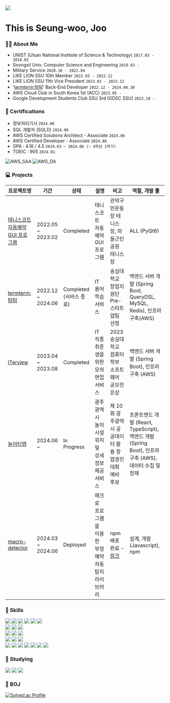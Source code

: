 <img src="https://capsule-render.vercel.app/api?type=waving&color=auto&height=300&section=header&text=Seung%2Dwoo%20Joo%27%s%20Github&fontSize=60&animation=fadeIn&fontAlignY=38&desc=Thank%20you%20for%20visiting!&descAlignY=54&descAlign=70">    

# This is Seung-woo, Joo

### 🧑‍💼 About Me
- UNIST (Ulsan National Institute of Science & Technology) `2017.03 - 2018.02`
- Soongsil Univ. Computer Science and Engineering `2019.03 - `
- Military Service `2020.10 - 2022.04`
- LIKE LION SSU 10th Member `2022.03 - 2022.12`
- LIKE LION SSU 11th Vice President `2023.01 - 2023.12`
- '<a href="https://www.termterm.site">termterm:텀텀</a>' Back-End Developer `2022.12 - 2024.06.30`
- AWS Cloud Club in South Korea 1st (ACC) `2023.05 - `
- Google Development Students Club SSU 3rd (GDSC SSU) `2023.10 - `


### 🪪 Certifications
- 정보처리기사 `2024.06`
- SQL 개발자 (SQLD) `2024.06`
- AWS Certified Solutions Architect - Associate `2024.06`
- AWS Certified Developer - Associate `2024.06`
- GPA : 4.16 / 4.5 `2019.03 ~ 2024.06 (~ 4학년 1학기)`
- TOEIC : 905 `2024.01`

![AWS_SAA](https://images.credly.com/size/110x110/images/0e284c3f-5164-4b21-8660-0d84737941bc/image.png)
![AWS_DA](https://images.credly.com/size/110x110/images/b9feab85-1a43-4f6c-99a5-631b88d5461b/image.png)


### 💻 Projects
| 프로젝트명                                                                              | 기간             | 상태                | 설명                              | 비고                                                             | 역할, 개발 툴                                                                      |
|------------------------------------------------------------------------------------|----------------|-------------------|---------------------------------|----------------------------------------------------------------|-------------------------------------------------------------------------------|
| [테니스코트 자동예약 GUI 프로그램](https://github.com/thisIsJooS/tennis-court-auto-reservation) | 2022.05 ~ 2023.02 | Completed | 테니스코트 자동예약 GUI 프로그램             | 관악구민운동장 테니스장, 마들근린공원 테니스장                                      | ALL (PyQt6)                                                                   |
| [termterm:텀텀](https://github.com/MZ-OFFISSU/termterm-BE-v2)                        | 2022.12 ~ 2024.06 | Completed (서비스 종료) | IT 용어 학습 서비스                    | 숭실대학교 창업지원단 Pre-스타트업팀 선정                                       | 백엔드 서버 개발 (Spring Boot, QueryDSL, MySQL, Redis), 인프라 구축(AWS)                  |
| [ITerview](https://github.com/BLACKPINK-SLJY)                                      | 2023.04 ~ 2023.08 | Completed         | IT 직종 취준생을 위한 모의면접 서비스          | 2023 숭실대학교 컴퓨터학부 소프트웨어 공모전 은상                                  | 백엔드 서버 개발 (Spring Boot), 인프라 구축 (AWS)                                         |
| [놀이터맵](https://gj.noritermap.com)                                                  | 2024.06 ~      | In Progress       | 광주광역시 놀이시설 위치 및 상세 정보 제공 서비스    | 제 10회 광주광역시 공공데이터 활용 창업경진대회 예비 후보                              | 프론트엔드 개발 (React, TypeScript), 백엔드 개발 (Spring Boot), 인프라 구축 (AWS), 데이터 수집 및 정제 |
| [macro-detector](https://github.com/thisIsJooS/macro-detector)                     | 2024.03 ~ 2024.06 | Deployed          | 매크로 프로그램을 이용한 부정 예약 자동 탐지 라이브러리 | npm 배포 완료 - [링크](https://www.npmjs.com/package/macro-detector) | 설계, 개발 (Javascript), npm                                                      |



### 💼 Skills
<div>
<img src="https://img.shields.io/badge/Java-007396?style=flat-square&logo=java&logoColor=white" />
<img src="https://img.shields.io/badge/SpringBoot-6DB33F?style=flat-square&logo=SpringBoot&logoColor=white" />
<img src="https://img.shields.io/badge/JUnit5-25A162?style=flat-square&logo=JUnit5&logoColor=white" />
<img src="https://img.shields.io/badge/apachejmeter-D22128?style=flat-square&logo=apachejmeter&logoColor=white" />
<img src="https://img.shields.io/badge/JPA-6DB33F?style=flat-square&logo=SpringBoot&logoColor=white" />
<img src="https://img.shields.io/badge/Querydsl-6DB33F?style=flat-square&logo=SpringBoot&logoColor=white" />
<br>
<img src="https://img.shields.io/badge/python-3776AB?style=flat-square&logo=python&logoColor=white" />
<img src="https://img.shields.io/badge/PyQt6-41CD52?style=flat-square&logo=Qt&logoColor=white" />
<img src="https://img.shields.io/badge/selenium-43B02A?style=flat-square&logo=selenium&logoColor=white" />
<br>
<img src="https://img.shields.io/badge/MongoDB-47A248?style=flat-square&logo=MongoDB&logoColor=white" />
<img src="https://img.shields.io/badge/Redis-DC382D?style=flat-square&logo=Redis&logoColor=white" />
<img src="https://img.shields.io/badge/RabbitMQ-FF6600?style=flat-square&logo=RabbitMQ&logoColor=white" />
<br>
<img src="https://img.shields.io/badge/Swagger-85EA2D?style=flat-square&logo=Swagger&logoColor=white" /> 
<img src="https://img.shields.io/badge/GithubActions-2088FF?style=flat-square&logo=GithubActions&logoColor=white" />
<img src="https://img.shields.io/badge/Docker-2496ED?style=flat-square&logo=Docker&logoColor=white" />
<br>
<img src="https://img.shields.io/badge/AmazonEC2-FF9900?style=flat-square&logo=AmazonEC2&logoColor=white" /> 
<img src="https://img.shields.io/badge/AmazonS3-569A31?style=flat-square&logo=AmazonS3&logoColor=white" /> 
<img src="https://img.shields.io/badge/AmazonRDS-527FFF?style=flat-square&logo=AmazonRDS&logoColor=white" />
<img src="https://img.shields.io/badge/AWS Lambda-FF9900?style=flat-square&logo=AWSLambda&logoColor=white" />
<img src="https://img.shields.io/badge/AmazonECS-FF9900?style=flat-square&logo=AmazonECS&logoColor=white" />
<img src="https://img.shields.io/badge/Amazon Elasticache-C925D1?style=flat-square&logo=AmazonElasticache&logoColor=white" />
<img src="https://img.shields.io/badge/Amazon SQS-FF4F8B?style=flat-square&logo=AmazonSQS&logoColor=white" />
<br>
</div>

### 📖 Studying
<div>
<img src="https://img.shields.io/badge/React-61DAFB?style=flat-square&logo=React&logoColor=white"/>
<img src="https://img.shields.io/badge/TypeScript-3178C6?style=flat-square&logo=TypeScript&logoColor=white"/>
<img src="https://img.shields.io/badge/Kotlin-7F52FF?style=flat-square&logo=Kotlin&logoColor=white" />
</div>

### 🌱 BOJ

[![Solved.ac Profile](http://mazassumnida.wtf/api/v2/generate_badge?boj=ive)](https://solved.ac/ive/)


  <!--
  💻 Stats
  <br><br>
  ![Anurag's GitHub stats](https://github-readme-stats.vercel.app/api?username=thisisjoos&show_icons=true&theme=dark)

  <hr>
  -->


